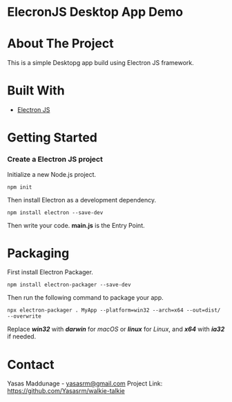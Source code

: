 # ElecronJS Desktop App Demo

# About The Project

This is a simple Desktopg app build using Electron JS framework.

# Built With

<ul dir="auto">
<li><a href="https://www.electronjs.org/" rel="nofollow">Electron JS</a></li>
</ul>

# Getting Started

<h3>Create a Electron JS project</h3>

Initialize a new Node.js project.
```
npm init
```

Then install Electron as a development dependency.
```
npm install electron --save-dev
```

Then write your code. **main.js** is the Entry Point.

# Packaging

First install Electron Packager.
```
npm install electron-packager --save-dev
```

Then run the following command to package your app.
```
npx electron-packager . MyApp --platform=win32 --arch=x64 --out=dist/ --overwrite
```
Replace ***win32*** with ***darwin*** for *macOS* or ***linux*** for *Linux*, and ***x64*** with ***ia32*** if needed.

# Contact

Yasas Maddunage - yasasrm@gmail.com
Project Link: https://github.com/Yasasrm/walkie-talkie

